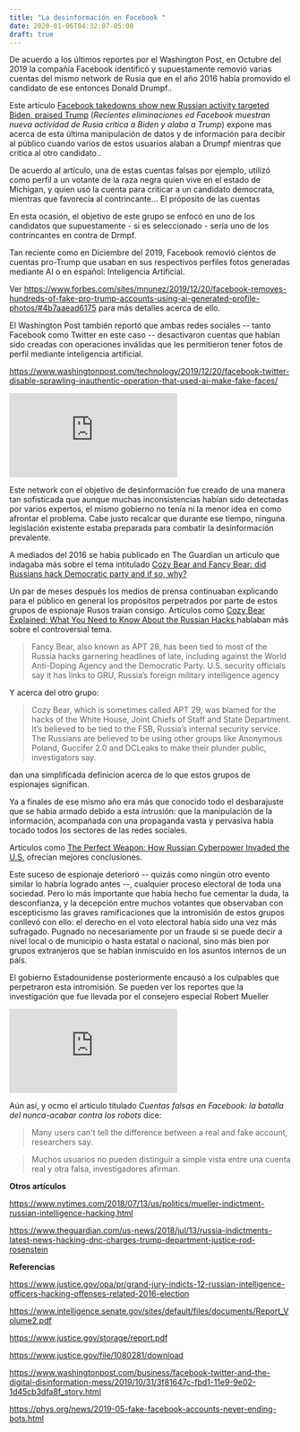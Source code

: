```yaml
---
title: "La desinformación en Facebook "
date: 2020-01-06T04:32:07-05:00
draft: true
---
```


De acuerdo a los últimos reportes por el Washington Post, en Octubre del 2019 la compañía Facebook identificó y supuestamente removió varias cuentas del mismo network de Rusia que en el año 2016 había promovido el candidato de ese entonces Donald Drumpf..

Este artículo  <a href="https://www.washingtonpost.com/technology/2019/10/21/facebook-fine-tunes-disinformation-defenses-but-leaves-controversial-political-ad-rules-intact/" target="_blank"> Facebook takedowns show new Russian activity targeted Biden, praised Trump</a> (_Recientes eliminaciones ed Facebook muestran nueva actividad de Rusia critica a Biden y alaba a Trump_) expone mas acerca de esta última manipulación de datos y de información para decibir al público cuando varios de estos usuarios alaban a Drumpf mientras que critica al otro candidato..

De acuerdo al artículo, una de estas cuentas falsas por ejemplo, utilizó como perfil a un votante de la raza negra quien vive en el estado de Michigan, y quien usó la cuenta para criticar a un candidato democrata, mientras que favorecía al contrincante... El próposito de las cuentas 

En esta ocasión, el objetivo de este grupo se enfocó en uno de los candidatos que supuestamente - si es seleccionado  - sería uno de los contrincantes en contra de Drmpf. 

Tan reciente como en Diciembre del 2019, Facebook removió cientos de cuentas pro-Trump que usaban en sus respectivos perfiles fotos generadas mediante AI o en español: Inteligencia Artificial. 

Ver https://www.forbes.com/sites/mnunez/2019/12/20/facebook-removes-hundreds-of-fake-pro-trump-accounts-using-ai-generated-profile-photos/#4b7aaead6175 para más detalles acerca de ello.

El Washington Post también reportó que ambas redes sociales -- tanto Facebook como Twitter en este caso -- desactivaron cuentas que habían sido creadas con operaciones inválidas que les permitieron tener fotos de perfil mediante inteligencia artificial. 

https://www.washingtonpost.com/technology/2019/12/20/facebook-twitter-disable-sprawling-inauthentic-operation-that-used-ai-make-fake-faces/


<iframe src="https://drive.google.com/file/d/1m4Z7gcjcpQD5DUeHABzR9VdqsjdhUd5E/preview" height="auto" width="auto" allowfullscreen="" frameborder="0"></iframe>



Este network con el objetivo de desinformación fue creado de una manera tan sofisticada que aunque muchas inconsistencias habían sido detectadas por varios expertos, el mismo gobierno no tenía ni la menor idea en como afrontar el problema. Cabe justo recalcar que durante ese tiempo, ninguna legislación existente estaba preparada para combatir la desinformación prevalente. 

A mediados del 2016 se habia publicado en The Guardian un articulo que indagaba más sobre el tema intitulado <a href="https://www.theguardian.com/technology/2016/jul/29/cozy-bear-fancy-bear-russia-hack-dnc" target="_blank"> Cozy Bear and Fancy Bear: did Russians hack Democratic party and if so, why? </a> 

Un par de meses después los medios de prensa continuaban explicando para el público en general los propósitos perpetrados por parte de estos grupos de espionaje  Rusos traían consigo. Artículos como <a href="https://www.nbcnews.com/storyline/hacking-in-america/cozy-bear-explained-what-you-need-know-about-russian-hacks-n648541#anchor-WhatexactlyareCozyBearandFancyBear" target="_blank"> Cozy Bear Explained: What You Need to Know About the Russian Hacks </a> hablaban más sobre el controversial tema. 

> Fancy Bear, also known as APT 28, has been tied to most of the Russia hacks garnering headlines of late, including against the World Anti-Doping Agency and the Democratic Party. U.S. security officials say it has links to GRU, Russia’s foreign military intelligence agency
> 

Y acerca del otro grupo:

> Cozy Bear, which is sometimes called APT 29, was blamed for the hacks of the White House, Joint Chiefs of Staff and State Department. It’s believed to be tied to the FSB, Russia’s internal security service. The Russians are believed to be using other groups like Anonymous Poland, Guccifer 2.0 and DCLeaks to make their plunder public, investigators say.
> 


dan una simplificada definicion acerca de lo que estos grupos de espionajes significan.


       
Ya a finales de ese mismo año era más que conocido todo el desbarajuste que se habia armado debido a esta intrusión: que la manipulación de la información, acompañada con una  propaganda vasta y pervasiva habia tocado todos los sectores de las redes sociales.

Artículos como <a href="https://www.nytimes.com/2016/12/13/us/politics/russia-hack-election-dnc.html" target="_blank"> The Perfect Weapon: How Russian Cyberpower Invaded the U.S.</a> ofrecían mejores conclusiones.

Este suceso de espionaje deterioró -- quizás como ningún otro evento similar lo habría logrado antes --, cualquier proceso electoral de toda una sociedad. Pero lo más importante que había hecho fue cementar la duda, la desconfianza, y la decepción entre muchos votantes que observaban con escepticismo las graves ramificaciones que la intromisión de estos grupos conllevó con ello: el derecho en el voto electoral  había sido una vez más sufragado. Pugnado no necesariamente por un fraude si se puede decir a nivel local o de municipio o hasta estatal o nacional, sino más bien por grupos extranjeros que se habían inmiscuido en los asuntos internos de un país. 

El gobierno Estadounidense posteriormente encausó a los culpables que perpetraron esta intromisión. Se pueden ver los reportes que la investigación que fue llevada por el consejero especial Robert Mueller 


<iframe src="https://drive.google.com/file/d/1aJVRPITEW_spufCGRjzDDh1XmuhF7oJG/preview" height="auto" width="auto" allowfullscreen="" frameborder="0"></iframe>

 
Aún así, y ocmo el artículo titulado _Cuentas falsas en Facebook: la batalla del nunca-acabar contra los robots_ dice:

> Many users can't tell the difference between a real and fake account, researchers say.
> 
 
> Muchos usuarios no pueden distinguir a simple vista entre una cuenta real y otra falsa,  investigadores afirman.

**Otros artículos** 

https://www.nytimes.com/2018/07/13/us/politics/mueller-indictment-russian-intelligence-hacking.html

https://www.theguardian.com/us-news/2018/jul/13/russia-indictments-latest-news-hacking-dnc-charges-trump-department-justice-rod-rosenstein



**Referencias** 


https://www.justice.gov/opa/pr/grand-jury-indicts-12-russian-intelligence-officers-hacking-offenses-related-2016-election


https://www.intelligence.senate.gov/sites/default/files/documents/Report_Volume2.pdf


https://www.justice.gov/storage/report.pdf

https://www.justice.gov/file/1080281/download

https://www.washingtonpost.com/business/facebook-twitter-and-the-digital-disinformation-mess/2019/10/31/3f81647c-fbd1-11e9-9e02-1d45cb3dfa8f_story.html

https://phys.org/news/2019-05-fake-facebook-accounts-never-ending-bots.html


